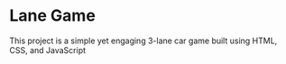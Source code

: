 <h1>Lane Game</h1>
<p>This project is a simple yet engaging 3-lane car game built using HTML, CSS, and JavaScript</p>
